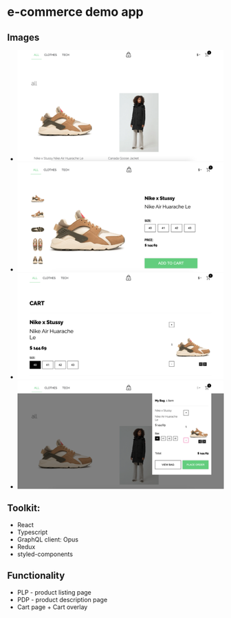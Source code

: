 # e-commerce demo app

## Images
* ![PLP](./assets/picture1.png)
* ![PDP](./assets/picture2.png)
* ![cart overlay](./assets/picture3.png)
* ![cart page](./assets/picture4.png)

## Toolkit:
- React
- Typescript
- GraphQL client: Opus
- Redux
- styled-components

## Functionality
 - PLP - product listing page
 - PDP - product description page
 - Cart page + Cart overlay

